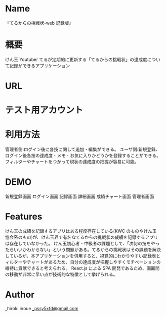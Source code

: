 # Name

『てるからの挑戦状-web 記録版』

# 概要

けん玉 Youtuber てるが定期的に更新する「てるからの挑戦状」の達成度について記録ができるアプリケーション

# URL

# テスト用アカウント

# 利用方法

管理者側:ログイン後に各技に関して追加・編集ができる。
ユーザ側:新規登録、ログイン後各技の達成度・メモ・お気に入りかどうかを登録することができる。フィルターやチャートをつかって現状の達成度の把握が容易に可能。

# DEMO

新規登録画面
ログイン画面
記録画面
詳細画面
成績チャート画面
管理者画面

# Features

けん玉の成績を記録するアプリはある程度存在している(KWC のものやけん玉協会系のもの)が、けん玉界で有名なてるからの挑戦状の成績を記録するアプリは存在していなかった。
けん玉初心者・中級者の課題として、「次何の技をやったらいいかわからない」という問題がある。てるからの挑戦状はその課題を解決しているが、本アプリケーションを併用すると、視覚的にわかりやすい記録表とィルターやチャートがあるため、自分の達成度が把握しやすくモチベーションの維持に貢献できると考えられる。
React.js による SPA 開発であるため、画面間の移動が非常に早い点が技術的な特徴として挙げられる。

# Author

\_hiroki inoue
_pssy5xfd@gmail.com
